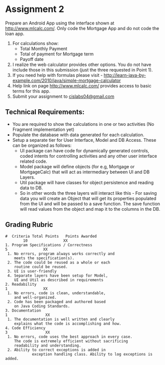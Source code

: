 # Assignment 2

Prepare an Android App using the interface shown at http://www.mlcalc.com/. Only code the Mortgage App and do not code the loan app.

1. For calculations show:
    + Total Monthly Payment
    + Total of payment for Mortgage term
    + Payoff date
2. I realize the web calculator provides other options. You do not have include those in this submission  (just the three requested in Point 1).
3. If you need help with formulas please visit - http://learn-java-by-example.com/2010/java/simple-mortgage-calculator
4. Help link on page http://www.mlcalc.com/  provides access to basic terms for this app.
5. Submit your assignment to cislabs04@gmail.com

## Technical Requirements:

+ You are required to show the calculations in one or two activities (No Fragment implementation yet)
+ Populate the database with data generated for each calculation.
+ Setup a separate tier for User Interface, Model and DB Access. These can be organized as follows:
    + UI package can have code for dynamically generated controls, coded intents for controlling activities and any other user interface related code.
    + Model package will define objects (for e.g, Mortgage or MortgageCalc) that will act as intermediary between UI and DB Layers.
    + Util package will have classes for object persistence and reading data to DB.
    + So in other words the three layers will interact like this - For saving data  you will create an Object that will get its properties populated from the UI and will be passed to a save function. The save function will read values from the object and map it to the columns in the DB.

## Grading Rubric

```
#  Criteria Total Points   Points Awarded
        10                XX
1. Program Specifications / Correctness                                          5                XX
 1. No errors, program always works correctly and
    meets the specification(s).
 2. The code could be reused as a whole or each
    routine could be reused.
 3. UI is user-friendly
 4. Separate layers have been setup for Model,
    UI and Util as described in requirements
2. Readability                                                                   1                XX
 1. No errors, code is clean, understandable,
    and well-organized.
 2. Code has been packaged and authored based
    on Java Coding Standards.
3. Documentation                                                                1                 XX
 1. The documentation is well written and clearly
    explains what the code is accomplishing and how.
4. Code Efficiency                                                              3                 XX
 1. No errors, code uses the best approach in every case.
    The code is extremely efficient without sacrificing
    readability and understanding.
 2. Ability to correct exceptions is added in
            exception handling class. Ability to log exceptions is added.
```
